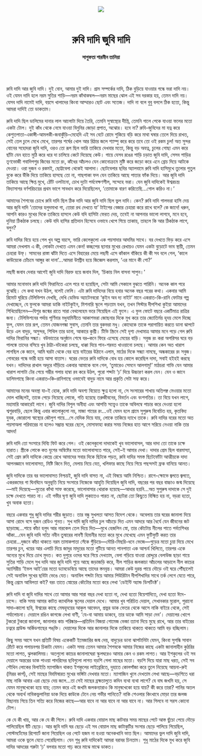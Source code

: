 <div align=center>
<img src=https://images.prothomalo.com/prothomalo-bangla%2F2021-02%2F6a092a4e-ac96-4efd-a34b-2b1373a12f17%2Fgolpo_shahitto_16_02_21.png?rect=0%2C20%2C882%2C463&w=1200&ar=40%3A21&auto=format%2Ccompress&ogImage=true&mode=crop&overlay=&overlay_position=bottom&overlay_width_pct=1 />
<br><br>
<h1>রুবি দাদি জুবি দাদি</h1>
<h4>সাগুফতা শারমীন তানিয়া </h4>
<br><br>
</div>

রুবি দাদি আর জুবি দাদি। দুই বোন, আমার দুই দাদি। গ্রাম সম্পর্কের দাদি, ঠিক বুড়িয়ে যাওয়ার গন্ধে ভরা দাদি নয়। ওই যেমন দাদি হলে নরম সুতির শাড়ি—নরম কাঁথাকম্বল—নরম মাছের ঝোল এই সব দরকার হয়, তেমন দাদি নয়। যেসব দাদি নামেই দাদি, বয়সে খালাদের কিংবা আম্মারও ছোট এবং সতেজ। দাদি না বলে বুবু বললে ঠিক হতো, কিন্তু আমরা দাদিই তো ডাকতাম।

রুবি দাদি ছিল ডালিমের দানার লাল আলোটা দিয়ে তৈরি, তেমনি সুস্বাস্থ্যের দীপ্তি, তেমনি গালে পেকে যাওয়া ফলের মতো একটা টোল। দুই কাঁধ থেকে নেমে যাওয়া বিনুনির জোড়া প্রপাত, অঝোর। হবে না? রুবি-জুবিদের মা যত্ন করে কেশুতপাতা-একাঙ্গী-আমলকী-জবাকুঁড়ি–মেহেদি এই সব বেটে রোদে শুকিয়ে বড়ি করে মাথা ঘষার তেলে দিয়ে রাখত, সেই তেল চুলে মেখে মেখে, তারপর শর্ষের খোল আর রিঠার জলে শ্যাম্পু করে করে তবে তো ওই রকম চুল! অত সুন্দর বোনের সহোদরা জুবি দাদি, ওরও তো রূপ ছিল ভারি তাকিয়ে দেখবার মতো, কিন্তু বড় অযত্ন, চুলের গোছা এমন করে ছাঁটা যেন হাতে মুঠি করে ধরে দা চালিয়ে কেটে দিয়েছে কেউ। গায়ে যেসব রঙের শাড়ি চড়াত জুবি দাদি, সেসব শাড়ির তৃণভোজী গবাদিপশুর জিবের মতো রং, কাঁধের আঁচলও যেন কোনোক্রমে মুষ্টি করে জড়ো করে এনে ব্রোচ দিয়ে আটকে দেওয়া। ওরা দুজন ও রকমই, ছোট্টবেলা থেকেই আলাদা। ছোটবেলার ছবির অ্যালবামে রুবি দাদি হাসিমুখে তুলোর পুতুল বুকে করে উঁকি দিয়ে তাকিয়ে হাসছে তো না, গাছপাকা ফল যেন তাকিয়ে আছে পাতার ফাঁক দিয়ে। আর জুবি দাদি তাকিয়ে আছে ক্ষিপ্ত মুখে, ঠোঁট ওলটানো, চোখ দুটো পর্যবেক্ষণশীল, সন্দেহে ভরা। যেন জুবি দাদিকেই ঈশ্বরচন্দ্র বিদ্যাসাগর বর্ণপরিচয়ের প্রথম ভাগে সাবধান করে দিয়েছিলেন, ‘তোমাকে বারণ করিতেছি...গোল করিও না।’

আমাদের শৈশবের চোখে রুবি দাদি ছিল ঠিক দাদি আর জুবি দাদি ছিল ভুল দাদি। কেন? রুবি দাদি গালভরা হাসি দেয় আর জুবি দাদি ‘তোদের হলুদমাখা গা, তোরা রথ দেখতে যা’ টাইপের বেজার চেহারা করে রাখে বলে? কে জানে! ধরুন, আপনি কারও মুখের দিকে তাকিয়ে হাসলে কেউ যদি হাসিটা ফেরত দেয়, তবেই না আপনার ভালো লাগবে, মনে হবে, দুনিয়া ঠিকঠাক চলছে। কেউ যদি হাসির প্রতিদান হিসেবে ওভাবে খেপে গিয়ে তাকায়, তাহলে কি আর ঠিকঠাক লাগে, বলুন?

রুবি দাদির বিয়ে হয়ে গেল খুব অল্প বয়সে, ভারি কেলেকুলো এক পয়সাদার আদমির সাথে। বর দেখতে ভিড় করে এসে আমরা দেখলাম এ কী, লোকটা দেখতে এমন কেন! কচ্ছপের ছানার মুখের রেখায়ও যেমন একটা বুড়োটে ভাব স্থায়ী, তেমন চেহারা উফ্​। সামনের রাস্তা ঝাঁটা দিতে এসে বিহারের মেয়ে লছমী এসে কাঁকাল বাঁকিয়ে কী কী সব বলে গেল, ‘কালে কাউয়েকে চোঁচমে আঙ্গুর কা দানা’...আমরা উদ্গ্রীব হয়ে জিজ্ঞেস করলাম, ‘এর মানে কী গো?’

লছমী জবাব দেবার আগেই জুবি দাদি বিরক্ত হয়ে জবাব দিল, ‘চিকায় নিল বাসনা সাপুন।’

আমার মনোভাব রুবি দাদি ফিরানিতে এলে পরে যা হয়েছিল, সেটা আমি সেকালে বুঝতে পারিনি। অনেক কাল পরে বুঝেছি। সে কথা যখন উঠল, বলেই ফেলি। এটা রুবি দাদিদের বিয়ে হবার অনেক বছর পরের কথা। একবার আমি রিমোট ঘুরিয়ে টেলিভিশন দেখছি, দেখি ডেভিড অ্যাটেনবরো ‘কুইন অব দ্য নাইট’ মানে একরাত-কি-রানি ফোটার গল্প দেখাচ্ছেন, যে ফুলকে আমরা ডাকি নাইটকুইন, মিশনারি স্কুলে পড়তাম যখন, তখন সিস্টার দীপশিখা কুইয়া আমাদের শিখিয়েছিলেন—যিশুর জন্মের রাতে সারা বেথলেহেম ভরে গিয়েছিল এই ফুলে। এ ফুল ফোটে বছরে একটিমাত্র রাত্রির জন্য। টেলিভিশনের পর্দায় পূর্ণিমার মধুযামিনীতে আকাশভরা জোছনার দিকে মুখ করে তার জ্যোতির্ময় হৃদয় মেলে দিচ্ছে ফুল, যেমন তার রূপ, তেমন যোজনগন্ধা সুবাস, তেমনি তার বুকভরা মধু। কোত্থেকে তাকে পরাগায়িত করতে ডানা ঝাপটে উড়ে এল বাদুড়, অসুন্দর, শিথিল তার ডানা, আকারে কুশ্রী। টিভি স্ক্রিনে সেই দৃশ্য দেখামাত্র আমার মনে পড়ে গেল রুবি দাদির ফিরানির সন্ধ্যা। বউভাতের অনুষ্ঠান শেষে বর–কনে ফিরে এসেছে মেয়ের বাড়ি। সবুজ রং করা অপরিসর ঘরে বড় পালঙ্কে তাদের বসিয়ে খুব ঠাট্টা-বটকেরা চলছে, ধাক্কা দিয়ে পান-শরবত খাওয়ানো চলছে। আমার কেন অত খারাপ লাগছিল কে জানে, আমি ঘরটা থেকে বের হয়ে বাইরের উঠানে এলাম, মাঠের দিকে সন্ধ্যা নামছে, অন্ধকারের রং সবুজ। গোবরের গন্ধে ভারী হয়ে আসা বাতাস। ঘরের ভেতর রুবি দাদিকে বোধ হয় কোলে করেছিল দাদা, সবাই হইহই করছে যখন। দাদিদের রাখাল অদূরে দাঁড়িয়ে একবার আমাকে বলে গেল, ‘তুমারেও সেমনে আলগামু!’ মাঠচরা গাভি যেন আমার খারাপ লাগাটা টের পেয়ে গম্ভীর গলায় হাম্বা রব করে উঠল, পুরো শব্দটা ‘ঢ়’ দিয়ে উচ্চারণ করল যেন। যেন ও জানে ডালিমগাছে কিংবা একরাত–কি–রানিগাছে ওভাবেই বাদুড় নামে আর প্রকৃতি সেটা সহ্য করে।

আমাদের মনের অবস্থা যা–ই হোক, রুবি দাদি অবশ্য বিয়েতে ক্ষুণ্ন হলো না, সে সংসারের শাখায় অতিপক্ব মেওয়ার মতো দোল খাচ্ছিলই, তাকে পেড়ে নিয়েছে লোকে, গতি হয়েছে তরুজীবনের, বিবর্তন এবং বংশগতির। তা বিয়ে যখন লাগে, মহামারি আকারেই লাগে। জুবি দাদির বিপুল অনীহা এবং আপত্তি সত্ত্বেও তাকে অবিলম্বে পাচার করে দেওয়া হলো শ্বশুরবাড়ি, ছেলে কিন্তু এবার কালোকুলো নয়, মাজা গায়ের রং...ওই যেমন হলে গ্রামে সুপুরুষ বিবেচিত হয়, কৃতবিদ্য যুবক, জোরালো স্বাস্থ্যের জৌলুশ গায়ে...সে যেদিক দিয়ে যায়, লোকে তাকিয়ে দ্যাখে তাকে। রুবি দাদির বরের মতো অত পয়সাঅলা পরিবারের না হলেও সম্ভ্রান্ত ঘরের ছেলে, মোসাফাহা করার সময় নিজের হাত আগে সরিয়ে নেওয়া নাকি তার আদব!

রুবি দাদি তো সংসারে দিব্যি ফিট করে গেল। ওই কেলেকুলো দাদাকেই খুব ভালোবাসল, আর দাদা তো তাকে চক্ষে হারাত। স্ত্রীকে লোকে কত যুগের অন্বিষ্টের মতো ভালোবাসতে পারে, সেই–ই আমার দেখা। দাদার প্রেম ছিল বারমাস্যা, সেই প্রেম রুবি দাদিকে কেন্দ্রে রেখে আমাদের সবার দিকে ছিটকে পড়ত, রুবি দাদির সমস্ত ছিটেফোঁটা আত্মীয়কে দাদা আপনজ্ঞানে ভালোবাসত, মিষ্টি কিনে দিত, মেলায় নিয়ে যেত, খলিফার কাছে নিয়ে গিয়ে পছন্দসই ফ্রক বানিয়ে আনত।

জুবি দাদিকে তার বর ভালোবাসত নিশ্চয়ই, জুবি দাদি বাসত না, এই বিষয়ে আমি নিশ্চিত। রাগে-ক্ষোভে জ্বলতে জ্বলতে, একরকমের গা ঘিনঘিনে অনুভূতি নিয়ে সংসারে নিজেকে আহুতি দিয়েছিল জুবি দাদি, বছরের পর বছর বাচ্চাও জন্ম দিয়েছে—মাই দিয়েছে—মুতের কাঁথা সাফ করেছে, ভালোবাসার খোরাক হয়েছে—আধার হয়নি...অত সুপুরুষ দাদাকে সে দুই চক্ষে দেখতে পারত না। এই গভীর ঘৃণা জুবি দাদি লুকাতেও পারত না, ছোটরা তো কিছুতে বিস্মিত হয় না, বড়রা হতো, খুব অবাক হতো।

বছরে একবার শুধু জুবি দাদির শরীর জুড়াত। তার বন্ধু সুখলতা আসত বিদেশ থেকে। অবেলায় তার ঘরের জানালা দিয়ে আসা রোদে বসে দুজন রেডিও শুনত। সুখ দাদি জুবি দাদির চুল আঁচড়ে দিত এমন আদরে আর ধৈর্যে যেন জীবনের জট ছাড়াচ্ছে...পায়ে কাঁচা হলুদ আর নারকেল তেল দিয়ে দিত—মুখে হেজলিন স্নো, তার কৌটোয় নীলের পাতে পর্বতশিখর আঁকা...যেন জুবি দাদি সত্যি নবীন তুষারের লাবণী হিমানীর মতো করে মুখে মেখেছে এমন ফুটিফুটি করত তার চেহারা...দুজনে কাঁচা থাকতে নরম তামাকপাতা সেঁকে গুঁড়িয়ে—মৌরি-মিছরি-ধনে ভেজে—গুড়ের মতো চুয়া দিয়ে মেখে তারপর চুন, খয়ের আর এলাচি দিয়ে জাদুর মাদুরের মতো গুটিয়ে আনত পানপাতা এক আশ্চর্য খিলিতে, তারপর একে অন্যের মুখে দিয়ে চোখ মুদত। কত দুপুরে ওদের ঘরে গিয়ে দেখতাম, বেলা গড়িয়ে যাওয়া রোদ্দুরে বেলাউজ ছাড়া গায়ে সুতির শাড়ি মেলে সুখ দাদি আর জুবি দাদি শুয়ে আছে জড়াজড়ি করে, নীল শাড়ির জলকাচা আঁচলের আড়ালে নীল কাচের অ্যাসিরীয় ‘ইভল আই’য়ের মতো ড্যাবডেবিয়ে আছে তাদের স্তনবৃন্ত। আমরা কেউ দুরন্ত পায়ে দৌড়ে ওই ঘরে পৌঁছালেই সেই অনাবিল সুখের ছবিটা ভেঙে যেত। অনাবিল শব্দটা নিয়ে আমার পিউরিটান দীপশিখাদির সাথে তর্ক লেগে যেতে পারে, কিন্তু প্রেমে আবিলতা কই? বরং তাতে স্নোয়ের কৌটোর মতো করে লেখা ‘ডেইন্টি অ্যান্ড ডিসটিংক্ট’।

রুবি দাদি বা জুবি দাদির সাথে তো আমার আর সারা বছর দেখা হতো না, দেখা হতো বিয়েশাদিতে, দেখা হতো ঈদে-চান্দে। বাকি সময় আমার কাটত ক্যাথলিক স্কুলের দেয়াল দেখে। আমার খুব পরিচিত দেয়াল, সেখানকার ম্যুরাল, পুরানো সাদা–কালো ছবি, ঈশ্বরের কাছে মেষহৃদয়ের আকুল আবেদন, প্রভুর ডাক ভেতর থেকে আসে নাকি বাইরে থেকে, সেই পর্যালোচনা। দেয়ালে রঙিন কাগজে লেখা বাণী, ‘যে-বা আমায় ডাকবে, তার ডাকে আমি সাড়া দেব’। দেয়ালের খোপে টুকরো টুকরো জানালা, জানালার কাচ পরিষ্কার—প্রতিদিন বিজয়া গোমেজ ভেজা ত্যানা দিয়ে মুছে রাখে, আর তার বাইরের চত্বরে গ্রাউন্ড অর্কিডগাছের পঙ্​ক্তি। দেয়ালের দিকে আর জানালার দিকে তাকিয়ে থাকতে থাকতে আমি বড় হচ্ছিলাম।

কিছু সময় আসে যখন প্রতিটি বিষয় একেকটি ইমেজারির জন্ম দেয়, বাদুড়ের ডানা ঝাপটানিটা যেমন, কিংবা সুগন্ধি সাবান ঠোঁটে করে পলায়নপর চিকাটা যেমন। একটা সময় তেমন আমার শৈশবকে আমার নিজের কাছে একটা জানালাহীন কুঠরির মতো লাগত, ঝুলকালিময়। অতগুলো কাচের জানালাঘেরা স্কুলঘরেও আমার কেন ও রকম লাগত। আর ইশকুলের ওই সব দেয়ালে অন্তরের ডাক পাওয়া পাদরিদের ছবিগুলো লাগত বড়শি গেলা মাছের মতো। বড়শি দিয়ে যারা মাছ ধরত, সেই সব শৌখিন লোকের বিলাইতি ম্যাগাজিন থাকত ইশকুলের লাইব্রেরিতে, দুহাতে কোলপাঁজা করে তুলে নিয়েছে আয়না-রুই (মিরর কার্প), সেই মাছের বিবমিষারত মুখের ভঙ্গিটা দেখবার মতো। ম্যাগাজিন খুলে দেখতাম লেখা আছে—বড়শিতে ধরা মাছ নাকি আবার এরা ছেড়ে দেয় জলে...তা সেই মাছের ব্রহ্মতালুতে কদিন ব্যথা ব্যথা লাগে? যে বাঘ জখমি হয়, সে যেমন মানুষখেকো হয়ে যায়; তেমন করে এই জখমি জলকন্যারাও কি মানুষখেকো হয়ে যায়? কী করে তারা? পানির অতল থেকে অব্যর্থ নাবিকভুলানিয়া ডাক দিয়ে কাউকে টেনে নেয় গভীর পানিতে? নাকি শেওলার কিংখাবে মোড়া তার জলজ বিছানায় গিয়ে তিন সত্যি করে নিজের কাছে—আর যাবে না আর যাবে না আর যাবে না। আর গিলবে না সরস কোনো টোপ।

কে যে কী খায়, আর কে যে কী গিলে। রুবি দাদি একবার বোয়াল মাছ কাটবার সময় মাছের পেটে আস্ত ছুঁচো পেয়ে দৌড়ে পালিয়েছিল বঁটি ছেড়ে। আর জুবি দাদি ঘর ছেড়ে এই সব বোয়াল মাছ কাটাকুটির সংসার ছেড়ে পালিয়ে গিয়েছিল, পোস্টমর্টেমের রিপোর্টে জানা গিয়েছিল ওর পেটে হজম না হওয়া অনেকখানি ভাত ছিল। আমাদের ভুল দাদি জুবি দাদি, আমরা ওকে ভুলে যেতে পেরেছিলাম। যেন শুধু রুবি দাদিকেই আমরা বরাবর চিনতাম। শুধু মাঠের দিকে মুখ করে জুবি দাদির আদরের গরুটা ‘ঢ়’ বলবার মতো গাঢ় করে মাঝে মাঝে ডাকত।
